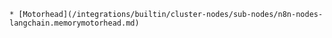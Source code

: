 	* [Motorhead](/integrations/builtin/cluster-nodes/sub-nodes/n8n-nodes-langchain.memorymotorhead.md)
